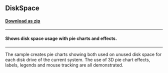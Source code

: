 ## DiskSpace
#### [Download as zip](https://minhaskamal.github.io/DownGit/#/home?url=https://github.com/GrapeCity/ComponentOne-WinForms-Samples/tree/master/NetFramework\Charts\VB\DiskSpace)
____
#### Shows disk space usage with pie charts and effects.
____
The sample creates pie charts showing both used on unused disk space for each disk drive of the current system.  The use of 3D pie chart effects, labels, legends and mouse tracking are all demonstrated. 